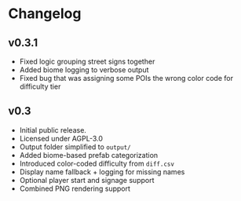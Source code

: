 # Changelog

## v0.3.1
- Fixed logic grouping street signs together
- Added biome logging to verbose output
- Fixed bug that was assigning some POIs the wrong color code for difficulty tier

## v0.3
- Initial public release.
- Licensed under AGPL-3.0
- Output folder simplified to `output/`
- Added biome-based prefab categorization
- Introduced color-coded difficulty from `diff.csv`
- Display name fallback + logging for missing names
- Optional player start and signage support
- Combined PNG rendering support
